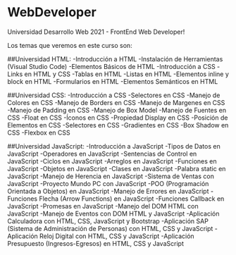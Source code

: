 # WebDeveloper
 Universidad Desarrollo Web 2021 - FrontEnd Web Developer!

Los temas que veremos en este curso son:

##Universidad HTML:
-Introducción a HTML
-Instalación de Herramientas (Visual Studio Code)
-Elementos Básicos de HTML
-Introducción a CSS
-Links en HTML y CSS
-Tablas en HTML
-Listas en HTML
-Elementos inline y block en HTML
-Formularios en HTML
-Elementos Semánticos en HTML

##Universidad CSS:
-Introducción a CSS
-Selectores en CSS
-Manejo de Colores en CSS
-Manejo de Borders en CSS
-Manejo de Margenes en CSS
-Manejo de Padding en CSS
-Manejo de Box Model
-Manejo de Fuentes en CSS
-Float en CSS
-Íconos en CSS
-Propiedad Display en CSS
-Posición de Elementos en CSS
-Selectores en CSS
-Gradientes en CSS
-Box Shadow en CSS
-Flexbox en CSS

##Universidad JavaScript:
-Introducción a JavaScript
-Tipos de Datos en JavaScript
-Operadores en JavaScript
-Sentencias de Control en JavaScript
-Ciclos en JavaScript
-Arreglos en JavaScript
-Funciones en JavaScript
-Objetos en JavaScript
-Clases en JavaScript
-Palabra static en JavaScript
-Manejo de Herencia en JavaScript
-Sistema de Ventas con JavaScript
-Proyecto Mundo PC con JavaScript
-POO (Programación Orientada a Objetos) en JavaScript
-Manejo de Errores en JavaScript
-Funciones Flecha (Arrow Functions) en JavaScript
-Funciones Callback en JavaScript
-Promesas en JavaScript
-Manejo del DOM HTML con JavaScript
-Manejo de Eventos con DOM HTML y JavaScript
-Aplicación Calculadora con HTML, CSS, JavaScript y Bootstrap
-Aplicación SAP (Sistema de Administración de Personas) con HTML, CSS y JavaScript
-Aplicación Reloj Digital con HTML, CSS y JavaScript
-Aplicación Presupuesto (Ingresos-Egresos) en HTML, CSS y JavaScript
